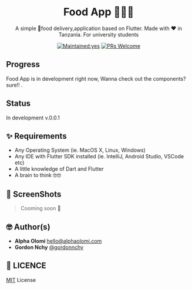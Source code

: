 <h1 align="center">Food App  🍔🍚🍝</h1>
<p align="center">A simple 🍉food delivery,application based on Flutter. Made with ❤️ in Tanzania. For university students</p>


<p align="center">
  <a href="/"><img src="https://img.shields.io/badge/Maintained%3F-yes-green.svg?style=flat-square" alt="Maintained:yes"></a>
  <a href="http://makeapullrequest.com"><img src="https://img.shields.io/badge/PRs-welcome-brightgreen.svg?style=flat-square" alt="PRs Welcome"></a>
  
  
</p>

## Progress

Food App is in development right now, Wanna check out the components? sure!! .


## Status

In development v.0.0.1

## ✨ Requirements
* Any Operating System (ie. MacOS X, Linux, Windows)
* Any IDE with Flutter SDK installed (ie. IntelliJ, Android Studio, VSCode etc)
* A little knowledge of Dart and Flutter
* A brain to think 🤓🤓


## 📸 ScreenShots

> Cooming soon 🚧


## 🤓 Author(s)
- **Alpha Olomi** [hello@alphaolomi.com](mailto:hello@alphaolomi.com)
- **Gordon Nchy** [@gordonnchy](https://github.com/gordonnchy)


## 🔖 LICENCE
[MIT](http://www.wtfpl.net/about/) License
